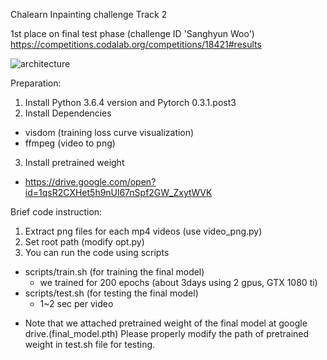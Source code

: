 Chalearn Inpainting challenge Track 2

1st place on final test phase (challenge ID 'Sanghyun Woo')
https://competitions.codalab.org/competitions/18421#results

![architecture](https://user-images.githubusercontent.com/13035722/43037442-f93bbdbc-8d47-11e8-9094-35a4eb042c3a.PNG)

Preparation:
1. Install Python 3.6.4 version and Pytorch 0.3.1.post3
2. Install Dependencies
  - visdom (training loss curve visualization)
  - ffmpeg (video to png)
3. Install pretrained weight
  - https://drive.google.com/open?id=1qsR2CXHet5h9nUl67nSpf2GW_ZxytWVK

Brief code instruction:
1. Extract png files for each mp4 videos (use video_png.py)
2. Set root path (modify opt.py)
3. You can run the code using scripts
  - scripts/train.sh (for training the final model)
    - we trained for 200 epochs (about 3days using 2 gpus, GTX 1080 ti)
  - scripts/test.sh (for testing the final model)
    - 1~2 sec per video
* Note that we attached pretrained weight of the final model at google drive.(final_model.pth)
  Please properly modify the path of pretrained weight in test.sh file for testing.

